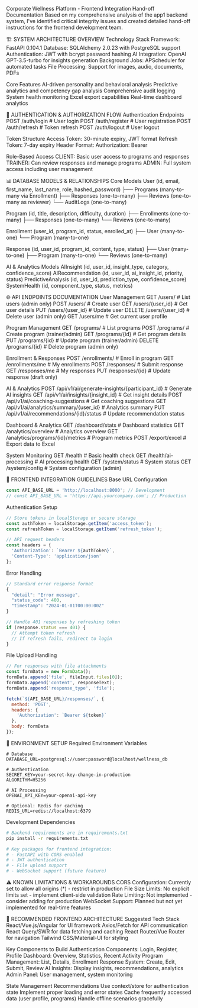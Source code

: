 Corporate Wellness Platform - Frontend Integration Hand-off Documentation
Based on my comprehensive analysis of the app1 backend system, I've identified critical integrity issues and created detailed hand-off instructions for the frontend development team.

🏗️ SYSTEM ARCHITECTURE OVERVIEW
Technology Stack
Framework: FastAPI 0.104.1
Database: SQLAlchemy 2.0.23 with PostgreSQL support
Authentication: JWT with bcrypt password hashing
AI Integration: OpenAI GPT-3.5-turbo for insights generation
Background Jobs: APScheduler for automated tasks
File Processing: Support for images, audio, documents, PDFs

Core Features
AI-driven personality and behavioral analysis
Predictive analytics and competency gap analysis
Comprehensive audit logging
System health monitoring
Excel export capabilities
Real-time dashboard analytics

🔐 AUTHENTICATION & AUTHORIZATION FLOW
Authentication Endpoints
POST /auth/login # User login
POST /auth/register # User registration
POST /auth/refresh # Token refresh
POST /auth/logout # User logout

Token Structure
Access Token: 30-minute expiry, JWT format
Refresh Token: 7-day expiry
Header Format: Authorization: Bearer <token>

Role-Based Access
CLIENT: Basic user access to programs and responses
TRAINER: Can review responses and manage programs
ADMIN: Full system access including user management

📊 DATABASE MODELS & RELATIONSHIPS
Core Models
User (id, email, first_name, last_name, role, hashed_password)
├── Programs (many-to-many via Enrollment)
├── Responses (one-to-many)
├── Reviews (one-to-many as reviewer)
└── AuditLogs (one-to-many)

Program (id, title, description, difficulty, duration)
├── Enrollments (one-to-many)
├── Responses (one-to-many)
└── Reviews (one-to-many)

Enrollment (user_id, program_id, status, enrolled_at)
├── User (many-to-one)
└── Program (many-to-one)

Response (id, user_id, program_id, content, type, status)
├── User (many-to-one)
├── Program (many-to-one)
└── Reviews (one-to-many)

AI & Analytics Models
AIInsight (id, user_id, insight_type, category, confidence_score)
AIRecommendation (id, user_id, ai_insight_id, priority, status)
PredictiveAnalysis (id, user_id, prediction_type, confidence_score)
SystemHealth (id, component_type, status, metrics)

🌐 API ENDPOINTS DOCUMENTATION
User Management
GET /users/ # List users (admin only)
POST /users/ # Create user
GET /users/{user_id} # Get user details
PUT /users/{user_id} # Update user
DELETE /users/{user_id} # Delete user (admin only)
GET /users/me # Get current user profile

Program Management
GET /programs/ # List programs
POST /programs/ # Create program (trainer/admin)
GET /programs/{id} # Get program details
PUT /programs/{id} # Update program (trainer/admin)
DELETE /programs/{id} # Delete program (admin only)

Enrollment & Responses
POST /enrollments/ # Enroll in program
GET /enrollments/me # My enrollments
POST /responses/ # Submit response
GET /responses/me # My responses
PUT /responses/{id} # Update response (draft only)

AI & Analytics
POST /api/v1/ai/generate-insights/{participant_id} # Generate AI insights
GET /api/v1/ai/insights/{insight_id} # Get insight details
POST /api/v1/ai/coaching-suggestions # Get coaching suggestions
GET /api/v1/ai/analytics/summary/{user_id} # Analytics summary
PUT /api/v1/ai/recommendations/{id}/status # Update recommendation status

Dashboard & Analytics
GET /dashboard/stats # Dashboard statistics
GET /analytics/overview # Analytics overview
GET /analytics/programs/{id}/metrics # Program metrics
POST /export/excel # Export data to Excel

System Monitoring
GET /health # Basic health check
GET /health/ai-processing # AI processing health
GET /system/status # System status
GET /system/config # System configuration (admin)

🎨 FRONTEND INTEGRATION GUIDELINES
Base URL Configuration
```javascript
const API_BASE_URL = 'http://localhost:8000'; // Development
// const API_BASE_URL = 'https://api.yourcompany.com'; // Production
```

Authentication Setup
```javascript
// Store tokens in localStorage or secure storage
const authToken = localStorage.getItem('access_token');
const refreshToken = localStorage.getItem('refresh_token');

// API request headers
const headers = {
  'Authorization': `Bearer ${authToken}`,
  'Content-Type': 'application/json'
};
```

Error Handling
```javascript
// Standard error response format
{
  "detail": "Error message",
  "status_code": 400,
  "timestamp": "2024-01-01T00:00:00Z"
}

// Handle 401 responses by refreshing token
if (response.status === 401) {
  // Attempt token refresh
  // If refresh fails, redirect to login
}
```

File Upload Handling
```javascript
// For responses with file attachments
const formData = new FormData();
formData.append('file', fileInput.files[0]);
formData.append('content', responseText);
formData.append('response_type', 'file');

fetch(`${API_BASE_URL}/responses/`, {
  method: 'POST',
  headers: {
    'Authorization': `Bearer ${token}`
  },
  body: formData
});
```

🔧 ENVIRONMENT SETUP
Required Environment Variables
```env
# Database
DATABASE_URL=postgresql://user:password@localhost/wellness_db

# Authentication
SECRET_KEY=your-secret-key-change-in-production
ALGORITHM=HS256

# AI Processing
OPENAI_API_KEY=your-openai-api-key

# Optional: Redis for caching
REDIS_URL=redis://localhost:6379
```

Development Dependencies
```bash
# Backend requirements are in requirements.txt
pip install -r requirements.txt

# Key packages for frontend integration:
# - FastAPI with CORS enabled
# - JWT authentication
# - File upload support
# - WebSocket support (future feature)
```

⚠️ KNOWN LIMITATIONS & WORKAROUNDS
CORS Configuration: Currently set to allow all origins (*) - restrict in production
File Size Limits: No explicit limits set - implement client-side validation
Rate Limiting: Not implemented - consider adding for production
WebSocket Support: Planned but not yet implemented for real-time features

🚀 RECOMMENDED FRONTEND ARCHITECTURE
Suggested Tech Stack
React/Vue.js/Angular for UI framework
Axios/Fetch for API communication
React Query/SWR for data fetching and caching
React Router/Vue Router for navigation
Tailwind CSS/Material-UI for styling

Key Components to Build
Authentication Components: Login, Register, Profile
Dashboard: Overview, Statistics, Recent Activity
Program Management: List, Details, Enrollment
Response System: Create, Edit, Submit, Review
AI Insights: Display insights, recommendations, analytics
Admin Panel: User management, system monitoring

State Management Recommendations
Use context/store for authentication state
Implement proper loading and error states
Cache frequently accessed data (user profile, programs)
Handle offline scenarios gracefully
